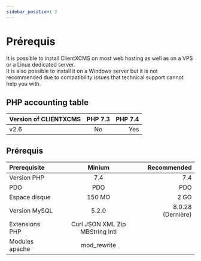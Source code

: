 ```yaml
---
sidebar_position: 2
---
```


# Prérequis

It is possible to install ClientXCMS on most web hosting as well as on a VPS or a Linux dedicated server.<br/>
It is also possible to install it on a Windows server but it is not recommended due to compatibility issues that technical support cannot help you with. 

## PHP accounting table
| Version of CLIENTXCMS | PHP 7.3    |        PHP 7.4 |
| :------------ | :-------------: | -------------: |
|     v2.6      |     No          |        Yes     |


## Prérequis
| Prerequisite  | Minium          | Recommended    |
| :------------ | :-------------: | -------------: |
| Version PHP   |     7.4         |        7.4     |
| PDO           |     PDO         |        PDO     |
| Espace disque | 150 MO          |        2 GO    |
| Version MySQL | 5.2.0           | 8.0.28 (Dernière) |
| Extensions PHP| Curl JSON XML Zip MBString Intl |
| Modules apache| mod_rewrite |